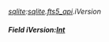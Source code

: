 _[sqlite](../../modules/sqlite/sqlite-module.md):[sqlite](../../modules/sqlite/sqlite-module.md).[fts5\_api](../../modules/sqlite/sqlite-fts5_api.md).iVersion_
##### Field iVersion:[Int](../../modules/wonkey/wonkey-types-int.md)
